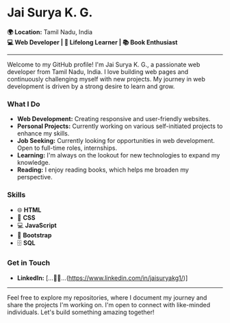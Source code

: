 
# Jai Surya K. G.

**🌍 Location:** Tamil Nadu, India  
**💻 Web Developer | 🌱 Lifelong Learner | 📚 Book Enthusiast**

---

Welcome to my GitHub profile! I'm Jai Surya K. G., a passionate web developer from Tamil Nadu, India. I love building web pages and continuously challenging myself with new projects. My journey in web development is driven by a strong desire to learn and grow.

### What I Do
- **Web Development:** Creating responsive and user-friendly websites.
- **Personal Projects:** Currently working on various self-initiated projects to enhance my skills.
- **Job Seeking:** Currently looking for opportunities in web development. Open to full-time roles, internships.
- **Learning:** I'm always on the lookout for new technologies to expand my knowledge.
- **Reading:** I enjoy reading books, which helps me broaden my perspective.
### Skills
- 🌐 **HTML**
- 🎨 **CSS**
- 💻 **JavaScript**
- 🚀 **Bootstrap**
- 🗄️ **SQL**


### Get in Touch

- **LinkedIn:** [...🧑‍💼...(https://www.linkedin.com/in/jaisuryakg1/)]
---

Feel free to explore my repositories, where I document my  journey and share the projects I'm working on. I'm open to connect with like-minded individuals. Let's build something amazing together!


<!--
**JAISURYAkg/JAISURYAkg** is a ✨ _special_ ✨ repository because its `README.md` (this file) appears on your GitHub profile.

Here are some ideas to get you started:

- 🔭 I’m currently working on ...
- 🌱 I’m currently learning ...
- 👯 I’m looking to collaborate on ...
- 🤔 I’m looking for help with ...
- 💬 Ask me about ...
- 📫 How to reach me: ...
- 😄 Pronouns: ...
- ⚡ Fun fact: ...
- **Portfolio:** [Your Portfolio Link]
- **Medium Blog:** [Your Medium Blog Link]
-->
